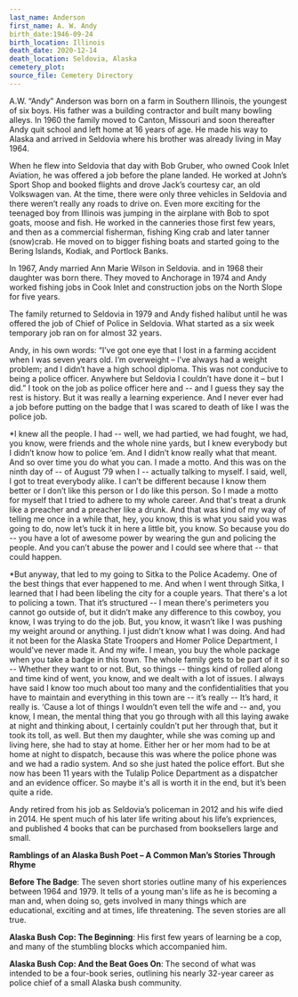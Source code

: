 ```yaml
---
last_name: Anderson
first_name: A. W. Andy
birth_date:1946-09-24
birth_location: Illinois
death_date: 2020-12-14
death_location: Seldovia, Alaska
cemetery_plot:
source_file: Cemetery Directory
---
```


A.W. “Andy” Anderson was born on a farm in Southern Illinois, the youngest of six boys.  His father was a building contractor and built many bowling alleys.  In 1960 the family moved to Canton, Missouri and soon thereafter Andy quit school and left home at 16 years of age. He made his way to Alaska and arrived in Seldovia where his brother was already living in May 1964. 

When he flew into Seldovia that day with Bob Gruber, who owned Cook Inlet Aviation, he was offered a job before the plane landed. He worked at John’s Sport Shop and booked flights and drove Jack’s courtesy car, an old Volkswagen van.  At the time, there were only three vehicles in Seldovia and there weren’t really any roads to drive on. Even more exciting for the teenaged boy from Illinois was jumping in the airplane with Bob to spot goats, moose and fish.
He worked in the canneries those first few years, and then as a commercial fisherman, fishing King crab and later tanner (snow)crab. He moved on to bigger fishing boats and started going to the Bering Islands, Kodiak, and Portlock Banks. 

In 1967, Andy married Ann Marie Wilson in Seldovia. and in 1968 their daughter was born there.  They moved to Anchorage in 1974 and Andy worked fishing jobs in Cook Inlet and construction jobs on the North Slope for five years. 

The family returned to Seldovia in 1979 and Andy fished halibut until he was offered the job of Chief of Police in Seldovia.  What started as a six week temporary job ran on for almost 32 years.   

Andy, in his own words: 
“I’ve got one eye that I lost in a farming accident when I was seven years old.  I’m overweight – I’ve always had a weight problem; and I didn’t have a high school diploma. This was not conducive to being a police officer.  Anywhere but Seldovia I couldn’t have done it – but I did.”
I took on the job as police officer here and -- and I guess they say the rest is history. But it was really a learning experience. And I never ever had a job before putting on the badge that I was scared to death of like I was the police job.

*I knew all the people. I had -- well, we had partied, we had fought, we had, you know, were friends and the whole nine yards, but I knew everybody but I didn’t know how to police ‘em.  And I didn’t know really what that meant. And so over time you do what you can.  I made a motto. And this was on the ninth day of -- of August ’79 when I -- actually talking to myself. I said, well, I got to treat everybody alike. I can’t be different because I know them better or I don’t like this person or I do like this person. So I made a motto for myself that I tried to adhere to my whole career.  And that's treat a drunk like a preacher and a preacher like a drunk. And that was kind of my way of telling me once in a while that, hey, you know, this is what you said you was going to do, now let’s tuck it in here a little bit, you know.  So because you do -- you have a lot of awesome power by wearing the gun and policing the people. And you can’t abuse the power and I could see where that -- that could happen.

*But anyway, that led to my going to Sitka to the Police Academy. One of the best things that ever happened to me. And when I went through Sitka, I learned that I had been libeling the city for a couple years. That there's a lot to policing a town.  That it’s structured -- I mean there's perimeters you cannot go outside of, but it didn’t make any difference to this cowboy, you know, I was trying to do the job.  But, you know, it wasn’t like I was pushing my weight around or anything. I just didn’t know what I was doing. And had it not been for the Alaska State Troopers and Homer Police Department, I would've never made it.
And my wife. I mean, you buy the whole package when you take a badge in this town. The whole family gets to be part of it so -- Whether they want to or not.
But, so things -- things kind of rolled along and time kind of went, you know, and we dealt with a lot of issues. I always have said I know too much about too many and the confidentialities that you have to maintain and everything in this town are -- it’s really --
It’s hard, it really is. ‘Cause a lot of things I wouldn’t even tell the wife and -- and, you know, I mean, the mental thing that you go through with all this laying awake at night and thinking about, I certainly couldn’t put her through that, but it took its toll, as well.
But then my daughter, while she was coming up and living here, she had to stay at home. Either her or her mom had to be at home at night to dispatch, because this was where the police phone was and we had a radio system.  And so she just hated the police effort. But she now has been 11 years with the Tulalip Police Department as a dispatcher and an evidence officer.  So maybe it's all is worth it in the end, but it’s been quite a ride.

Andy retired from his job as Seldovia’s policeman in 2012 and his wife died in 2014.  He spent much of his later life writing about his life’s expriences, and published 4 books that can be purchased from booksellers large and small.

**Ramblings of an Alaska Bush Poet – A Common Man’s Stories Through Rhyme**

**Before The Badge**: The seven short stories outline many of his experiences between 1964 and 1979. It tells of a young man's life as he is becoming a man and, when doing so, gets involved in many things which are educational, exciting and at times, life threatening. The seven stories are all true.

**Alaska Bush Cop: The Beginning**: His first few years of learning be a cop, and many of the stumbling blocks which accompanied him.

**Alaska Bush Cop: And the Beat Goes On**: The second of what was intended to be a four-book series, outlining his nearly 32-year career as police chief of a small Alaska bush community. 
